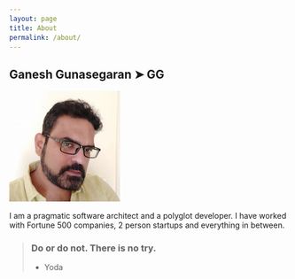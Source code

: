 ```yaml
---
layout: page
title: About
permalink: /about/
---
```


## Ganesh Gunasegaran ➤ GG

![GG alt >](/assets/images/gg.png)

I am a pragmatic software architect and a polyglot developer. I have worked with Fortune 500 companies, 2 person startups and everything in between.
> ### Do or do not. There is no try.
>
> - Yoda

